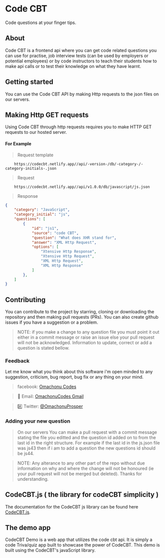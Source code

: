 # Code CBT
Code questions at your finger tips.

## About
Code CBT is a frontend api where you can get code related questions you can use for practise, job interview tests (can be used by employers or potential employees) or by code instructors to teach their students how to make api calls or to test their knowledge on what they have learnt.

## Getting started
You can use the Code CBT API by making Http requests to the json files on our servers.

## Making Http GET requests
Using Code CBT through http requests requires you to make HTTP GET requests to our hosted server.

#### For Example

> Request template
```
    https://codecbt.netlify.app//api/-version-/db/-category-/-category-initials-.json
```

> Request
```
    https://codecbt.netlify.app//api/v1.0.0/db/javascript/js.json
```

> Response
```json
{
    "category": "JavaScript",
    "category_initial": "js",
    "questions": [
        {
            "id": "js1",
            "source": "code CBT",
            "question": "What does XHR stand for",
            "answer": "XML Http Request",
            "options": [
                "Xtensive Http Response",
                "Xtensive Http Request",
                "XML Http Request",
                "XML Http Response"
            ]
        },
    ]
} 
```

## Contributing 
You can contribute to the project by starring, cloning or downloading the repository and then making pull requests (PRs). You can also create github issues if you have a suggestion or a problem. 

> NOTE: if you make a change to any question file you must point it out either in a commit  message or raise an issue else your pull request will not be acknowledged. Information to update, correct or add a question is stated bellow.

### Feedback 
Let me know what you think about this software i'm open minded to any suggestion, criticism, bug report, bug fix or any thing on your mind.

> facebook: [Omachonu Codes](https://web.facebook.com/search/top/?q=omachonu%20codes&opensearch=1&_rdc=1&_rdr)

> :email: Email: [OmachonuCodes Gmail](https://OmachonuCodes@gmail.com)

> :hash: Twitter: [@OmachonuProsper](https://twitter.com/OmachonuProsper)

### Adding your new question 
>On our servers
You can make a pull request with a commit message stating the file you editted and the question id added on to from the last id in the right structure. For example if the last id in the js.json file was js43 then if i am to add a question the new questions id should be js44.

> NOTE: Any alterance to any other part of the repo without due information on why and where the change will not be honoured (ie your pull request will not be merged but deleted). Thanks for understanding.

## CodeCBT.js ( the library for codeCBT simplicity )
The documentation for the CodeCBT js library can be found here
[CodeCBT.js]().

## The demo app
CodeCBT Demo is a web app that utilizes the code cbt api.
It is simply a code Triva/quiz app built to showcase the power of CodeCBT. This demo is built using the CodeCBT's javaScript library.

